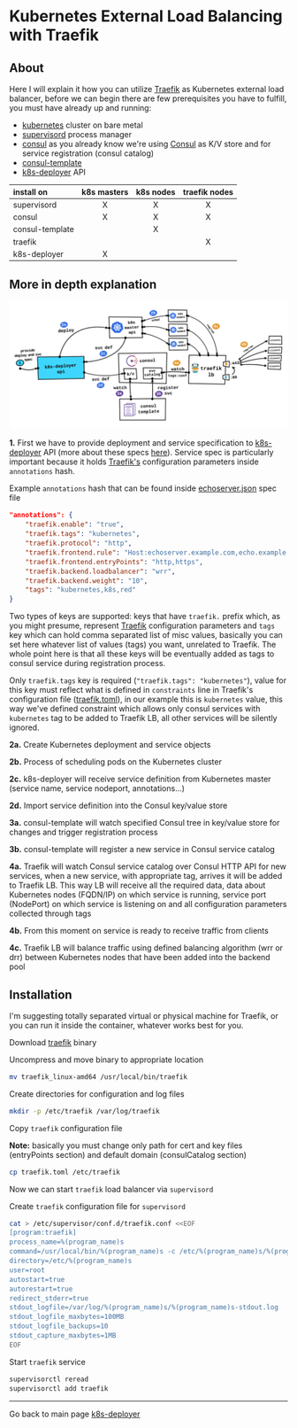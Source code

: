Kubernetes External Load Balancing with Traefik
===

About
---
Here I will explain it how you can utilize [Traefik](https://traefik.io) as Kubernetes external load balancer, before we can begin there are few prerequisites you have to fulfill, you must have already up and running:
- [kubernetes](../kubernetes/README.md) cluster on bare metal
- [supervisord](http://supervisord.org) process manager
- [consul](../consul-template/README.md) as you already know we're using [Consul](https://www.consul.io/intro/index.html) as K/V store and for service registration (consul catalog)
- [consul-template](../consul-template/README.md)
- [k8s-deployer](../README.md) API


| install on       | k8s masters   | k8s nodes   | traefik nodes  |
|:-----------------|:-------------:|:-----------:|:--------------:|
| supervisord      |       X       |      X      |       X        |
| consul           |       X       |      X      |       X        |
| consul-template  |               |      X      |                |
| traefik          |               |             |       X        |
| k8s-deployer     |       X       |             |                |


More in depth explanation
---
![kubernetes-external-load-balancing](../images/kubernetes-external-load-balancing.png)

**1.** First we have to provide deployment and service specification to [k8s-deployer](../README.md) API (more about these specs [here](../README.md)).
Service spec is particularly important because it holds [Traefik's](https://docs.traefik.io/configuration/backends/consul) configuration parameters inside `annotations` hash.

Example `annotations` hash that can be found inside [echoserver.json](../examples/echoserver.json) spec file
```json
"annotations": {
    "traefik.enable": "true",
    "traefik.tags": "kubernetes",
    "traefik.protocol": "http",
    "traefik.frontend.rule": "Host:echoserver.example.com,echo.example.com;Method:GET,POST",
    "traefik.frontend.entryPoints": "http,https",
    "traefik.backend.loadbalancer": "wrr",
    "traefik.backend.weight": "10",
    "tags": "kubernetes,k8s,red"
}
```

Two types of keys are supported: keys that have `traefik.` prefix which, as you might presume, represent [Traefik](https://docs.traefik.io/toml/#consul-catalog-backend) configuration parameters and `tags` key which can hold comma separated list of misc values, basically you can set here whatever list of values (tags) you want, unrelated to Traefik.
The whole point here is that all these keys will be eventually added as tags to consul service during registration process.

Only `traefik.tags` key is required (`"traefik.tags": "kubernetes"`), value for this key must reflect what is defined in `constraints` line in Traefik's configuration file ([traefik.toml](./traefik.toml)), in our example this is `kubernetes` value, this way we've defined constraint which allows only consul services with `kubernetes` tag to be added to Traefik LB, all other services will be silently ignored.


**2a.** Create Kubernetes deployment and service objects

**2b.** Process of scheduling pods on the Kubernetes cluster

**2c.** k8s-deployer will receive service definition from Kubernetes master (service name, service nodeport, annotations...)

**2d.** Import service definition into the Consul key/value store


**3a.** consul-template will watch specified Consul tree in key/value store for changes and trigger registration process

**3b.** consul-template will register a new service in Consul service catalog


**4a.** Traefik will watch Consul service catalog over Consul HTTP API for new services, when a new service, with appropriate tag, arrives it will be added to Traefik LB. This way LB will receive all the required data, data about Kubernetes nodes (FQDN/IP) on which service is running, service port (NodePort) on which service is listening on and all configuration parameters collected through tags

**4b.** From this moment on service is ready to receive traffic from clients

**4c.** Traefik LB will balance traffic using defined balancing algorithm (wrr or drr) between Kubernetes nodes that have been added into the backend pool


Installation
---
I'm suggesting totally separated virtual or physical machine for Traefik, or you can run it inside the container, whatever works best for you.

Download [traefik](https://github.com/containous/traefik/releases) binary

Uncompress and move binary to appropriate location
```bash
mv traefik_linux-amd64 /usr/local/bin/traefik
```

Create directories for configuration and log files
```bash
mkdir -p /etc/traefik /var/log/traefik
```

Copy `traefik` configuration file

**Note:** basically you must change only path for cert and key files (entryPoints section) and default domain (consulCatalog section)
```bash
cp traefik.toml /etc/traefik
```

Now we can start `traefik` load balancer via `supervisord`

Create `traefik` configuration file for `supervisord`
```bash
cat > /etc/supervisor/conf.d/traefik.conf <<EOF
[program:traefik]
process_name=%(program_name)s
command=/usr/local/bin/%(program_name)s -c /etc/%(program_name)s/%(program_name)s.toml
directory=/etc/%(program_name)s
user=root
autostart=true
autorestart=true
redirect_stderr=true
stdout_logfile=/var/log/%(program_name)s/%(program_name)s-stdout.log
stdout_logfile_maxbytes=100MB
stdout_logfile_backups=10
stdout_capture_maxbytes=1MB
EOF
```

Start `traefik` service
```bash
supervisorctl reread
supervisorctl add traefik
```

---
Go back to main page [k8s-deployer](../README.md)
